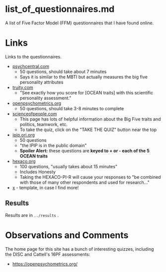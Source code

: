 
# list_of_questionnaires.md

A list of Five Factor Model (FFM) questionnaires that I have found online.

# Links

Links to the questionnaires.

- [psychcentral.com](https://psychcentral.com/personality-test/start.php)
  - 50 questions, should take about 7 minutes
  - Says it is similar to the MBTI but actually measures the big five personality attributes
- [truity.com](https://www.truity.com/test/big-five-personality-test)
  - "See exactly how you score for [OCEAN traits] with this scientific personality assessment."
- [openpsychometrics.org](https://openpsychometrics.org/tests/IPIP-BFFM/)
  - 50 questions, should take 3-8 minutes to complete
- [scienceofpeople.com](https://www.scienceofpeople.com/personality/#personality-test)
  - This page has lots of helpful information about the Big Five traits and politics, teamwork, etc.
  - To take the quiz, click on the "TAKE THE QUIZ" button near the top
- [ipip.ori.org](https://ipip.ori.org/New_IPIP-50-item-scale.htm)
  - 50 questions
  - "the IPIP is in the public domain"
  - **Spoiler Alert:** these questions are **keyed to + or - each of the 5 OCEAN traits**
- [hexaco.org](http://hexaco.org/hexaco-online)
  - 100 questions, "usually takes about 15 minutes"
  - Includes Honesty
  - Taking the HEXACO-PI-R will cause your responses to "be combined with those of many other respondents and used for research..."
- [x](https://x) - template, in case I find more!

## Results

Results are in `../results` .

# Observations and Comments

The home page for this site has a bunch of interesting quizzes, including the DISC and Cattell's 16PF assessments:

- https://openpsychometrics.org/



